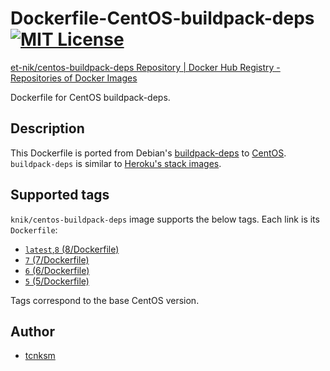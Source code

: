 Dockerfile-CentOS-buildpack-deps [![MIT License](http://img.shields.io/badge/license-MIT-blue.svg?style=flat)](https://github.com/tcnksm/dockerfile-centos-buildpack-deps/blob/master/LICENCE)
====

[et-nik/centos-buildpack-deps Repository | Docker Hub Registry - Repositories of Docker Images](https://registry.hub.docker.com/u/knik/centos-buildpack-deps/)

Dockerfile for CentOS buildpack-deps.

## Description

This Dockerfile is ported from Debian's [buildpack-deps](https://github.com/docker-library/buildpack-deps) to [CentOS](http://www.centos.org/). `buildpack-deps` is similar to [Heroku's stack images](https://github.com/heroku/stack-images/blob/master/bin/cedar.sh).

## Supported tags

`knik/centos-buildpack-deps` image supports the below tags. Each link is its `Dockerfile`:

- [`latest`,`8` (8/Dockerfile)](https://github.com/et-nik/dockerfile-centos-buildpack-deps/blob/master/8/Dockerfile)
- [`7` (7/Dockerfile)](https://github.com/et-nik/dockerfile-centos-buildpack-deps/blob/master/7/Dockerfile)
- [`6` (6/Dockerfile)](https://github.com/et-nik/dockerfile-centos-buildpack-deps/blob/master/6/Dockerfile)
- [`5` (5/Dockerfile)](https://github.com/et-nik/dockerfile-centos-buildpack-deps/blob/master/5/Dockerfile)

Tags correspond to the base CentOS version.

## Author

* [tcnksm](https://github.com/tcnksm)
